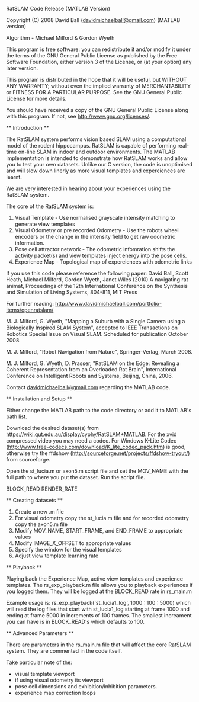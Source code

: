 RatSLAM Code Release (MATLAB Version)

Copyright (C) 2008 David Ball (davidmichaelball@gmail.com) (MATLAB version)

Algorithm - Michael Milford & Gordon Wyeth
 
This program is free software: you can redistribute it and/or modify
it under the terms of the GNU General Public License as published by
the Free Software Foundation, either version 3 of the License, or
(at your option) any later version.

This program is distributed in the hope that it will be useful,
but WITHOUT ANY WARRANTY; without even the implied warranty of
MERCHANTABILITY or FITNESS FOR A PARTICULAR PURPOSE.  See the
GNU General Public License for more details.

You should have received a copy of the GNU General Public License
along with this program.  If not, see <http://www.gnu.org/licenses/>.


** Introduction **

The RatSLAM system performs vision based SLAM using a computational model of the rodent hippocampus. RatSLAM is capable of performing real-time on-line SLAM in indoor and outdoor environments. The MATLAB implementation is intended to demonstrate how RatSLAM works and allow you to test your own datasets. Unlike our C version, the code is unoptimised and will slow down linerly as more visual templates and expereiences are learnt.

We are very interested in hearing about your experiences using the RatSLAM system.

The core of the RatSLAM system is:
1. Visual Template - Use normalised grayscale intensity matching to generate view templates
2. Visual Odometry or pre recorded Odometry - Use the robots wheel encoders or the change in the intensity field to get raw odometric information.
3. Pose cell attractor network - The odometric infomration shifts the activity packet(s) and view templates inject energy into the pose cells.
4. Experience Map - Topological map of expereiences with odometric links

If you use this code please reference the following paper:
David Ball, Scott Heath, Michael Milford, Gordon Wyeth, Janet Wiles (2010) A navigating rat animat, Proceedings of the 12th International Conference on the Synthesis and Simulation of Living Systems, 804-811, MIT Press

For further reading:
http://www.davidmichaelball.com/portfolio-items/openratslam/

M. J. Milford, G. Wyeth, "Mapping a Suburb with a Single Camera using a Biologically Inspired SLAM System", accepted to IEEE Transactions on Robotics Special Issue on Visual SLAM. Scheduled for publication October 2008. 

M. J. Milford, "Robot Navigation from Nature", Springer-Verlag, March 2008.

M. J. Milford, G. Wyeth, D. Prasser, "RatSLAM on the Edge: Revealing a Coherent Representation from an Overloaded Rat Brain", International Conference on Intelligent Robots and Systems, Beijing, China, 2006.

Contact davidmichaelball@gmail.com regarding the MATLAB code.


** Installation and Setup **

Either change the MATLAB path to the code directory or add it to MATLAB's path list.

Download the desired dataset(s) from https://wiki.qut.edu.au/display/cyphy/RatSLAM+MATLAB. For the xvid compressed video you may need a codec. For Windows K-Lite Codec (http://www.free-codecs.com/download/K_lite_codec_pack.htm) is good, otherwise try the ffdshow (http://sourceforge.net/projects/ffdshow-tryout/) from sourceforge.

Open the st_lucia.m or axon5.m script file and set the MOV_NAME with the full path to where you put the dataset. Run the script file.

BLOCK_READ
RENDER_RATE

** Creating datasets **

1. Create a new .m file
2. For visual odometry copy the st_lucia.m file
 and for recorded odometry copy the axon5.m file
3. Modify MOV_NAME, START_FRAME, and END_FRAME to appropriate values
4. Modify IMAGE_X_OFFSET to appropriate values
5. Specify the window for the visual templates
7. Adjust view template learning rate


** Playback **

Playing back the Experience Map, active view templates and experience templates.
The rs_exp_playback.m file allows you to playback experiences if you logged them. They will be logged at the BLOCK_READ rate in rs_main.m

Example usage is:
rs_exp_playback('st_lucia1_log', 1000 : 100 : 5000)
which will read the log files that start with st_lucia1_log starting at frame 1000 and ending at frame 5000 in increments of 100 frames. The smallest increament you can have is in BLOCK_READ's which defaults to 100.


** Advanced Parameters **

There are parameters in the rs_main.m file that will affect the core RatSLAM system. They are commented in the code itself.

Take particular note of the:
* visual template viewport
* if using visual odometry its viewport
* pose cell dimensions and exhibition/inhibition parameters.
* experience map correction loops



